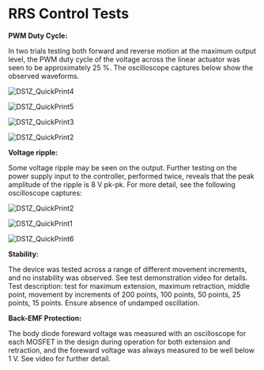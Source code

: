 # RRS Control Tests

**PWM Duty Cycle:**

In two trials testing both forward and reverse motion at the maximum output level, the PWM duty cycle of the voltage across the linear actuator was seen to be approximately 25 %. The oscilloscope captures below show the observed waveforms.

![DS1Z_QuickPrint4](https://user-images.githubusercontent.com/118228609/235382685-5b1f634b-0f7d-4940-98e0-dd6a8aede44a.png)

![DS1Z_QuickPrint5](https://user-images.githubusercontent.com/118228609/235382686-1c48e18b-8ce7-4554-8cba-b5fce5ed2a9c.png)

![DS1Z_QuickPrint3](https://user-images.githubusercontent.com/118228609/235383375-c700d2c8-720e-4ca8-aaf9-a2d08812267f.png)

![DS1Z_QuickPrint2](https://user-images.githubusercontent.com/118228609/235383445-886a5d9d-f05d-482f-bbb2-acfb2fe8a724.png)

**Voltage ripple:**

Some voltage ripple may be seen on the output. Further testing on the power supply input to the controller, performed twice, reveals that the peak amplitude of the ripple is 8 V pk-pk.
For more detail, see the following oscilloscope captures:

![DS1Z_QuickPrint2](https://user-images.githubusercontent.com/118228609/235383673-8a38f3d5-7248-4cf6-86c5-d8d4837c728c.png)

![DS1Z_QuickPrint1](https://user-images.githubusercontent.com/118228609/235383683-1310bbf9-b9e6-4aab-b286-5878f3ca4dfb.png)

![DS1Z_QuickPrint6](https://user-images.githubusercontent.com/118228609/235383707-199bd0d0-0d5f-4b6c-9a6e-812a3bddc222.png)

**Stability:**

The device was tested across a range of different movement increments, and no instability was observed. See test demonstration video for details.
Test description: test for maximum extension, maximum retraction, middle point, movement by increments of 200 points, 100 points, 50 points, 25 points, 15 points. Ensure absence of undamped oscillation.

**Back-EMF Protection:**

The body diode foreward voltage was measured with an oscilloscope for each MOSFET in the design during operation for both extension and retraction, and the foreward voltage was always measured to be well below 1 V. See video for further detail.

